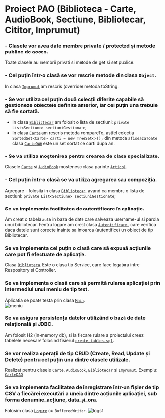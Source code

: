 # Proiect PAO (Biblioteca - Carte, AudioBook, Sectiune, Bibliotecar, Cititor, Imprumut)


### - Clasele vor avea date membre private / protected și metode publice de acces.
Toate clasele au membrii privati si metode de get si set publice.
### - Cel puțin într-o clasă se vor rescrie metode din clasa `Object`.
In clasa [`Imprumut`](https://github.com/LorenaPotlog/library/blob/master/src/main/java/myLibrary/models/Imprumut.java) am rescris (override) metoda toString.
### - Se vor utiliza cel puțin două colecții diferite capabile să gestioneze obiectele definite anterior, iar cel puțin una trebuie să fie sortată.
- In clasa [`Bibliotecar`](https://github.com/LorenaPotlog/library/blob/master/src/main/java/myLibrary/models/Bibliotecar.java) am folosit o lista de sectiuni: `private List<Sectiune> sectiuniGestionate`; <br>
- In clasa [`Carte`](https://github.com/LorenaPotlog/library/blob/master/src/main/java/myLibrary/models/Carte.java) am rescris metoda compareTo, astfel colectia `SortedSet<Carte> carti = new TreeSet<>();` din metoda `afiseazaToate` clasa [`CarteDAO`](https://github.com/LorenaPotlog/library/blob/master/src/main/java/myLibrary/repositories/CarteDAO.java) este un set sortat de carti dupa an.
### - Se va utiliza moștenirea pentru crearea de clase specializate.
Clasele [`Carte`](https://github.com/LorenaPotlog/library/blob/master/src/main/java/myLibrary/models/Carte.java) si [`AudioBook`](https://github.com/LorenaPotlog/library/blob/master/src/main/java/myLibrary/models/AudioBook.java) mostenesc clasa parinte [`Articol`](https://github.com/LorenaPotlog/library/blob/master/src/main/java/myLibrary/models/Articol.java).
### - Cel puțin într-o clasă se va utiliza agregarea sau compoziția.
Agregare - folosita in clasa [`Bibliotecar`](https://github.com/LorenaPotlog/library/blob/master/src/main/java/myLibrary/models/Bibliotecar.java), avand ca membru o lista de sectiuni: `private List<Sectiune> sectiuniGestionate`;
### Se va implementa facilitatea de autentificare în aplicație.
Am creat o tabela `auth` in baza de date care salveaza username-ul si parola unui bibliotecar. Pentru logare am creat clasa [`Autentificare `](https://github.com/LorenaPotlog/library/blob/master/src/main/java/myLibrary/services/Autentificare.java) care verifica daca datele sunt corecte inainte sa intoarca (autentifice) un obiect de tip Bibliotecar.
### Se va implementa cel puțin o clasă care să expună acțiunile care pot fi efectuate de aplicație.
Clasa [`Biblioteca`](https://github.com/LorenaPotlog/library/blob/master/src/main/java/myLibrary/services/Biblioteca.java). Este o clasa tip Service, care face legatura intre Respository si Controller.
### Se va implementa o clasă care să permită rularea aplicației prin intermediul unui meniu de tip text.
Aplicatia se poate testa prin clasa [`Main`](https://github.com/LorenaPotlog/library/blob/master/src/main/java/myLibrary/Main.java).<br>
![meniu](https://github.com/LorenaPotlog/library/assets/101601637/36066057-9606-405c-a066-abd75439b6e0)
### Se va asigura persistența datelor utilizând o bază de date relațională și JDBC.
Am folosit H2 (in-memory db), si la fiecare rulare a proiectului creez tabelele necesare folosind fisierul [`create_tables.sql`](https://github.com/LorenaPotlog/library/blob/master/src/main/resources/create_tables.sql).
### Se vor realiza operații de tip CRUD (Create, Read, Update și Delete) pentru cel puțin una dintre clasele utilizate.
Realizat pentru clasele `Carte`, `AudioBook`, `Bibliotecar` si `Imprumut`. Exemplu: [`CarteDAO`](https://github.com/LorenaPotlog/library/blob/master/src/main/java/myLibrary/repositories/CarteDAO.java)
### Se va implementa facilitatea de înregistrare într-un fișier de tip CSV a fiecărei executări a uneia dintre acțiunile aplicației, sub forma denumire_acțiune, data_și_ora.
Folosim clasa [`Logare`](https://github.com/LorenaPotlog/library/blob/master/src/main/java/myLibrary/services/Logare.java) cu `BufferedWriter`.
![logs1](https://github.com/LorenaPotlog/library/assets/101601637/c00b4dd4-2987-4d3c-b4c2-097b7aeed468)
